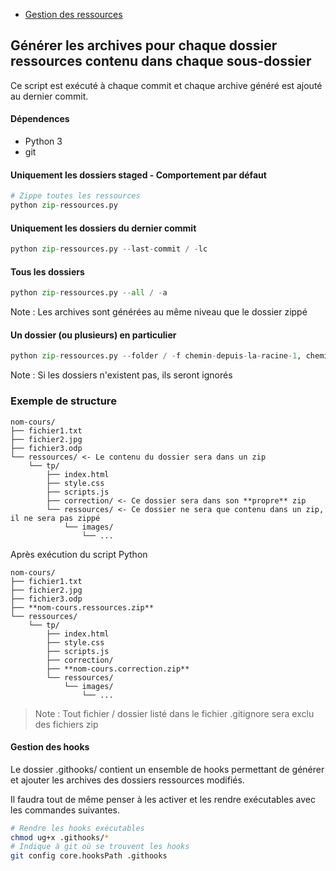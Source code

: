 - [Gestion des ressources](./LISTE-OUTILS.md)

## Générer les archives pour chaque dossier ressources contenu dans chaque sous-dossier

Ce script est exécuté à chaque commit et chaque archive généré est ajouté au dernier commit.

#### Dépendences
- Python 3
- git

#### Uniquement les dossiers staged - Comportement par défaut
```python
# Zippe toutes les ressources
python zip-ressources.py
```

#### Uniquement les dossiers du dernier commit
```python
python zip-ressources.py --last-commit / -lc
```

#### Tous les dossiers
```python
python zip-ressources.py --all / -a
```

Note : Les archives sont générées au même niveau que le dossier zippé

#### Un dossier (ou plusieurs) en particulier
```python
python zip-ressources.py --folder / -f chemin-depuis-la-racine-1, chemin-depuis-la-racine-2...
```

Note : Si les dossiers n'existent pas, ils seront ignorés

### Exemple de structure
```
nom-cours/
├── fichier1.txt
├── fichier2.jpg
├── fichier3.odp
└── ressources/ <- Le contenu du dossier sera dans un zip
    └── tp/
        ├── index.html
        ├── style.css
        ├── scripts.js
        ├── correction/ <- Ce dossier sera dans son **propre** zip
        └── ressources/ <- Ce dossier ne sera que contenu dans un zip, il ne sera pas zippé
            └── images/
                └── ...
```
Après exécution du script Python
```
nom-cours/
├── fichier1.txt
├── fichier2.jpg
├── fichier3.odp
├── **nom-cours.ressources.zip**
└── ressources/
    └── tp/
        ├── index.html
        ├── style.css
        ├── scripts.js
        ├── correction/
        ├── **nom-cours.correction.zip**
        └── ressources/
            └── images/
                └── ...
```
> Note : Tout fichier / dossier listé dans le fichier .gitignore sera exclu des fichiers zip

#### Gestion des hooks
Le dossier .githooks/ contient un ensemble de hooks permettant de générer et ajouter les archives des dossiers ressources modifiés.

Il faudra tout de même penser à les activer et les rendre exécutables avec les commandes suivantes.
```bash
# Rendre les hooks exécutables
chmod ug+x .githooks/*
# Indique à git où se trouvent les hooks
git config core.hooksPath .githooks
```
